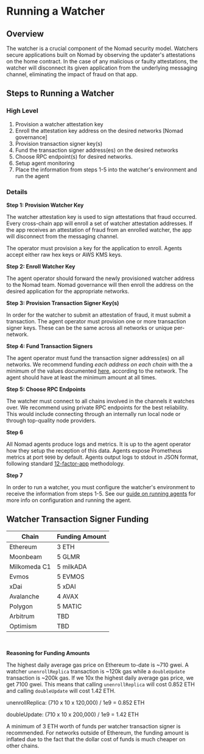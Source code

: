 # Running a Watcher

## Overview

The watcher is a crucial component of the Nomad security model. Watchers secure applications built on Nomad by observing the updater's attestations on the home contract. In the case of any malicious or faulty attestations, the watcher will disconnect its given application from the underlying messaging channel, eliminating the impact of fraud on that app.

## Steps to Running a Watcher

### High Level

1. Provision a watcher attestation key
2. Enroll the attestation key address on the desired networks [Nomad governance]
3. Provision transaction signer key(s)
4. Fund the transaction signer address(es) on the desired networks
5. Choose RPC endpoint(s) for desired networks.
6. Setup agent monitoring
7. Place the information from steps 1-5 into the watcher's environment and run the agent

### Details

**Step 1: Provision Watcher Key**

The watcher attestation key is used to sign attestations that fraud occurred. Every cross-chain app will enroll a set of watcher attestation addresses. If the app receives an attestation of fraud from an enrolled watcher, the app will disconnect from the messaging channel.

The operator must provision a key for the application to enroll. Agents accept either raw hex keys or AWS KMS keys.

**Step 2: Enroll Watcher Key**

The agent operator should forward the newly provisioned watcher address to the Nomad team. Nomad governance will then enroll the address on the desired application for the appropriate networks.

**Step 3: Provision Transaction Signer Key(s)**

In order for the watcher to submit an attestation of fraud, it must submit a transaction. The agent operator must provision one or more transaction signer keys. These can be the same across all networks or unique per-network.

**Step 4: Fund Transaction Signers**

The agent operator must fund the transaction signer address(es) on all networks. We recommend funding _each address on each chain_ with the a minimum of the values documented [here](#watcher-transaction-signer-funding), according to the network. The agent should have at least the minimum amount at all times.

**Step 5: Choose RPC Endpoints**

The watcher must connect to all chains involved in the channels it watches over. We recommend using private RPC endpoints for the best reliability. This would include connecting through an internally run local node or through top-quality node providers.

**Step 6**

All Nomad agents produce logs and metrics. It is up to the agent operator how they setup the reception of this data. Agents expose Prometheus metrics at port `9090` by default. Agents output logs to stdout in JSON format, following standard [12-factor-app](https://12factor.net/logs) methodology.

**Step 7**

In order to run a watcher, you must configure the watcher's environment to receive the information from steps 1-5. See our [guide on running agents](./running-agents.md) for more info on configuration and running the agent.

## Watcher Transaction Signer Funding

| Chain        | Funding Amount |
| ------------ | -------------- |
| Ethereum     | 3 ETH          |
| Moonbeam     | 5 GLMR         |
| Milkomeda C1 | 5 milkADA      |
| Evmos        | 5 EVMOS        |
| xDai         | 5 xDAI         |
| Avalanche    | 4 AVAX         |
| Polygon      | 5 MATIC        |
| Arbitrum     | TBD            |
| Optimism     | TBD            |

<br>

**Reasoning for Funding Amounts**

The highest daily average gas price on Ethereum to-date is ~710 gwei. A watcher `unenrollReplica` transaction is ~120k gas while a `doubleUpdate` transaction is ~200k gas. If we 10x the highest daily average gas price, we get 7100 gwei. This means that calling `unenrollReplica` will cost 0.852 ETH and calling `doubleUpdate` will cost 1.42 ETH.

unenrollReplica: (710 x 10 x 120,000) / 1e9 = 0.852 ETH

doubleUpdate: (710 x 10 x 200,000) / 1e9 = 1.42 ETH

A minimum of 3 ETH worth of funds per watcher transaction signer is recommended. For networks outside of Ethereum, the funding amount is inflated due to the fact that the dollar cost of funds is much cheaper on other chains.
